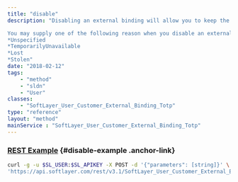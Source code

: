 ```yaml
---
title: "disable"
description: "Disabling an external binding will allow you to keep the external binding on your SoftLayer account, but will not require you to authentication with our trusted 2 form factor vendor when logging into the SoftLayer customer portal. 

You may supply one of the following reason when you disable an external binding: 
*Unspecified
*TemporarilyUnavailable
*Lost
*Stolen"
date: "2018-02-12"
tags:
    - "method"
    - "sldn"
    - "User"
classes:
    - "SoftLayer_User_Customer_External_Binding_Totp"
type: "reference"
layout: "method"
mainService : "SoftLayer_User_Customer_External_Binding_Totp"
---
```


### [REST Example](#disable-example) <a href="/article/rest/"><i class="fas fa-question"></i></a> {#disable-example .anchor-link} 
```bash
curl -g -u $SL_USER:$SL_APIKEY -X POST -d '{"parameters": [string]}' \
'https://api.softlayer.com/rest/v3.1/SoftLayer_User_Customer_External_Binding_Totp/{SoftLayer_User_Customer_External_Binding_TotpID}/disable'
```
